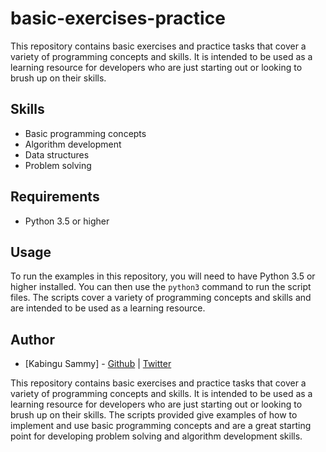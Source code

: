 # basic-exercises-practice

This repository contains basic exercises and practice tasks that cover a variety of programming concepts and skills. It is intended to be used as a learning resource for developers who are just starting out or looking to brush up on their skills.

## Skills
- Basic programming concepts
- Algorithm development
- Data structures
- Problem solving

## Requirements
- Python 3.5 or higher

## Usage
To run the examples in this repository, you will need to have Python 3.5 or higher installed. You can then use the `python3` command to run the script files. The scripts cover a variety of programming concepts and skills and are intended to be used as a learning resource.

## Author
- [Kabingu Sammy] - [Github](https://github.com/kabingusammy) | [Twitter](https://twitter.com/kabingusammy)



This repository contains basic exercises and practice tasks that cover a variety of programming concepts and skills. It is intended to be used as a learning resource for developers who are just starting out or looking to brush up on their skills. The scripts provided give examples of how to implement and use basic programming concepts and are a great starting point for developing problem solving and algorithm development skills.